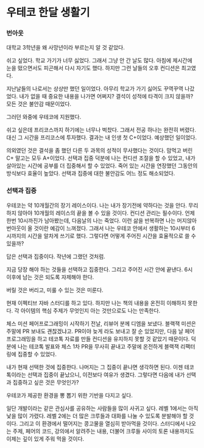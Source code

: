 # 우테코 한달 생활기

### 번아웃

대학교 3학년을 왜 사망년이라 부르는지 알 것 같았다.

쉬고 싶었다. 학교 가기가 너무 싫었다. 그래서 그냥 안 간 날도 많다. 아침에 제시간에 눈을 떴으면서도 피곤해서 다시 자기도 했다. 하지만 그런 날들의 오후 컨디션은 최고였다.

지난날들의 나로서는 상상만 했던 일이었다. 아무리 학교가 가기 싫어도 꾸역꾸역 나갔었다. 내가 없을 때 중요한 내용을 나가면 어쩌지? 결석이 성적에 타격이 크지 않을까? 모든 것은 불안감 때문이었다.

그러던 와중에 우테코에 지원했다.

쉬고 싶은데 프리코스까지 하기에는 너무나 벅찼다. 그래서 전공 하나는 완전히 버렸다. 대신 그 시간을 프리코스에 투자했다. 결과는 내 인생 첫 C+이었다. 예상했던 일이었다.

의외였던 것은 결석을 좀 했던 다른 두 과목의 성적이 무사했다는 것이다. 맘먹고 버린 C+ 말고는 모두 A+이었다. 선택과 집중 덕분에 나는 컨디션 조절을 할 수 있었고, 내가 살아있는 시간에 공부를 더 집중해서 할
수 있었다. 죽어 있는 시간을 연장했던 그동안의 방식보다 효율이 높았다. 선택과 집중에 대한 불안감도 어느 정도 해소되었다.

### 선택과 집중

우테코는 약 10개월간의 장기 레이스이다. 나는 내가 장기전에 약하다는 것을 안다. 무리하지 않아야 10개월의 레이스의 끝을 볼 수 있을 것이다. 컨디션 관리는 필수이다. 언제 한번 10시까진가 남아봤는데,
다음날의 나는 죽었다. 이런 삶을 반복하면 나는 머지않아 번아웃이 올 것이란 예감이 느껴졌다. 그래서 나는 우테코 안에서 생활하는 10시부터 6시까지의 시간을 알차게 쓰기로 했다. 그렇다면 어떻게 주어진 시간을
효율적으로 쓸 수 있을까?

답은 선택과 집중이다. 작년에 그랬던 것처럼.

지금 당장 해야 하는 것들을 선택하고 집중한다. 그리고 주어진 시간 안에 끝낸다. 6시 이후에 남는 것은 되도록 자제해야 한다.

버릴 것은 버리고, 미룰 수 있는 것은 미룬다.

현재 이펙티브 자바 스터디를 하고 있다. 하지만 나는 책의 내용을 온전히 이해하지 못한다. 각 아이템의 핵심 주제가 무엇인지 아는 것만으로도 나는 만족한다.

체스 미션 페어프로그래밍이 시작하기 전날, 리뷰어 분께 디엠을 보냈다. 블랙잭 미션은 주말에 PR 보내도 괜찮겠냐고. PR이야 늦게 라도 보내고 잘 순 있었지만, 다음 날 페어 프로그래밍을 하고 테코톡 자료를 만들
컨디션을 유지하지 못할 것 같았기 때문이다. 덕분에 나는 테코톡 발표와 체스 1차 PR을 무사히 끝내고 주말에 온전하게 블랙잭 리팩터링에 집중할 수 있었다.

내가 현재 선택한 것에 집중한다. 나머지는 그 집중이 끝나면 생각하면 된다. 이젠 테코톡이라는 선택과 집중이 끝났으니, 이전보다 여유가 생겼다. 그렇다면 다음에 내가 선택과 집중하고 싶은 것은 무엇인가?

우테코가 제공한 환경을 뽕 뽑기 위한 기반을 다지고 싶다.

일단 개발이라는 같은 관심사를 공유하는 사람들을 많이 사귀고 싶다. 레벨 1에서는 아직 낯을 많이 가렸다. 레벨 2에는 더 많은 크루들과 대화를 나눌 수 있도록 분발해야 할 것이다. 그리고 이 환경에서 떨어지는
콩고물을 열심히 받아먹을 것이다. 스터디에서 나오는 주제, 페어의 코드, 강의에서 알려주는 내용, 더불어 크루들 사이의 토론 내용까지도 이제는 깊이 있게 주워 먹을 것이다.
